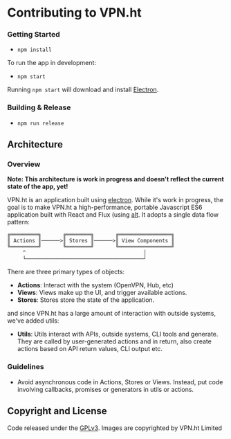 # Contributing to VPN.ht

### Getting Started

- `npm install`

To run the app in development:

- `npm start`

Running `npm start` will download and install [Electron](http://electron.atom.io/).

### Building & Release

- `npm run release`

## Architecture

### Overview

**Note: This architecture is work in progress and doesn't reflect the current state of the app, yet!**

VPN.ht is an application built using [electron](https://github.com/atom/electron). While it's work in progress, the goal is to make VPN.ht a high-performance, portable Javascript ES6 application built with React and Flux (using [alt](https://github.com/goatslacker/alt). It adopts a single data flow pattern:

```
╔═════════╗       ╔════════╗       ╔═════════════════╗
║ Actions ║──────>║ Stores ║──────>║ View Components ║
╚═════════╝       ╚════════╝       ╚═════════════════╝
     ^                                      │
     └──────────────────────────────────────┘
```

There are three primary types of objects:
- **Actions**: Interact with the system (OpenVPN, Hub, etc)
- **Views**: Views make up the UI, and trigger available actions.
- **Stores**: Stores store the state of the application.

and since VPN.ht has a large amount of interaction with outside systems, we've added utils:
- **Utils**: Utils interact with APIs, outside systems, CLI tools and generate. They are called by user-generated actions and in return, also create actions based on API return values, CLI output etc.

### Guidelines

- Avoid asynchronous code in Actions, Stores or Views. Instead, put code involving callbacks, promises or generators in utils or actions.

## Copyright and License

Code released under the [GPLv3](LICENSE).
Images are copyrighted by VPN.ht Limited
